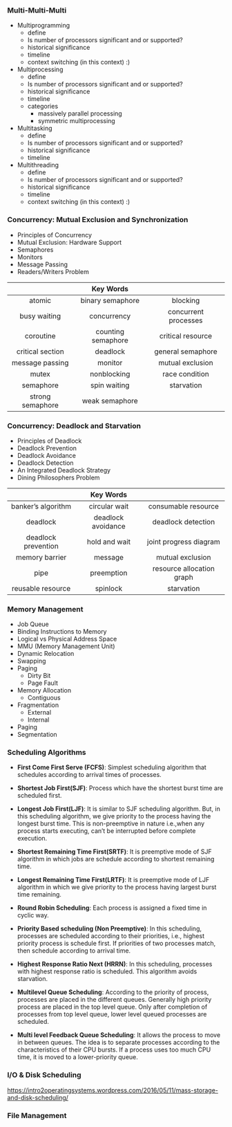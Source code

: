 ### Multi-Multi-Multi
  - Multiprogramming
    - define
    - Is number of processors significant and or supported?
    - historical significance
    - timeline
    - context switching (in this context) :)
  - Multiprocessing
    - define
    - Is number of processors significant and or supported?
    - historical significance
    - timeline
    - categories
      - massively parallel processing
      - symmetric multiprocessing
  - Multitasking
    - define
    - Is number of processors significant and or supported?
    - historical significance
    - timeline
  - Multithreading
    - define
    - Is number of processors significant and or supported?
    - historical significance
    - timeline
    - context switching (in this context) :)


### Concurrency: Mutual Exclusion and Synchronization
- Principles of Concurrency
- Mutual Exclusion: Hardware Support
- Semaphores 
- Monitors 
- Message Passing 
- Readers/Writers Problem 

|                  |     Key Words      |                      |
|:----------------:|:------------------:|:--------------------:|
|      atomic      |  binary semaphore  |       blocking       |
|   busy waiting   |    concurrency     | concurrent processes |
|    coroutine     | counting semaphore |  critical resource   |
| critical section |      deadlock      |  general semaphore   |
| message passing  |      monitor       |   mutual exclusion   |
|      mutex       |    nonblocking     |    race condition    |
|    semaphore     |    spin waiting    |      starvation      |
| strong semaphore |   weak semaphore   |                      |

### Concurrency: Deadlock and Starvation

- Principles of Deadlock
- Deadlock Prevention
- Deadlock Avoidance
- Deadlock Detection
- An Integrated Deadlock Strategy
- Dining Philosophers Problem

|                     |     Key Words      |                           |
|:-------------------:|:------------------:|:-------------------------:|
| banker’s algorithm  |   circular wait    |    consumable resource    |
|      deadlock       | deadlock avoidance |    deadlock detection     |
| deadlock prevention |   hold and wait    |  joint progress diagram   |
|   memory barrier    |      message       |     mutual exclusion      |
|        pipe         |     preemption     | resource allocation graph |
|  reusable resource  |      spinlock      |        starvation         |

### Memory Management
- Job Queue
- Binding Instructions to Memory
- Logical vs Physical Address Space
- MMU (Memory Management Unit)
- Dynamic Relocation
- Swapping
- Paging
  - Dirty Bit
  - Page Fault
- Memory Allocation
  - Contiguous
- Fragmentation
    - External
    - Internal
- Paging
- Segmentation

### Scheduling Algorithms

- **First Come First Serve (FCFS)**: Simplest scheduling algorithm that schedules according to arrival times of processes.

- **Shortest Job First(SJF)**: Process which have the shortest burst time are scheduled first.

- **Longest Job First(LJF)**: It is similar to SJF scheduling algorithm. But, in this scheduling algorithm, we give priority to the process having the longest burst time. This is non-preemptive in nature i.e.,when any process starts executing, can’t be interrupted before complete execution.

- **Shortest Remaining Time First(SRTF)**: It is preemptive mode of SJF algorithm in which jobs are schedule according to shortest remaining time.

- **Longest Remaining Time First(LRTF)**: It is preemptive mode of LJF algorithm in which we give priority to the process having largest burst time remaining.

- **Round Robin Scheduling**: Each process is assigned a fixed time in cyclic way.

- **Priority Based scheduling (Non Preemptive)**: In this scheduling, processes are scheduled according to their priorities, i.e., highest priority process is schedule first. If priorities of two processes match, then schedule according to arrival time.

- **Highest Response Ratio Next (HRRN)**: In this scheduling, processes with highest response ratio is scheduled. This algorithm avoids starvation.

- **Multilevel Queue Scheduling**: According to the priority of process, processes are placed in the different queues. Generally high priority process are placed in the top level queue. Only after completion of processes from top level queue, lower level queued processes are scheduled.

- **Multi level Feedback Queue Scheduling**: It allows the process to move in between queues. The idea is to separate processes according to the characteristics of their CPU bursts. If a process uses too much CPU time, it is moved to a lower-priority queue.
  
### I/O & Disk Scheduling

https://intro2operatingsystems.wordpress.com/2016/05/11/mass-storage-and-disk-scheduling/
  
### File Management
